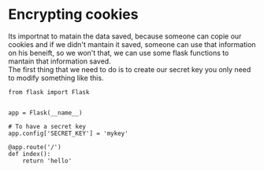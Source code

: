 # Encrypting cookies
Its importnat to matain the data saved, because someone can copie our cookies and if we didn't mantain it saved, someone can use that information on his beneift, so we won't that, we can use some flask functions to mantain that information saved. <br />
The first thing that we need to do is to create our secret key you only need to modify something like this. <br />
```
from flask import Flask


app = Flask(__name__)

# To have a secret key
app.config['SECRET_KEY'] = 'mykey'

@app.route('/')
def index():
    return 'hello'
```
